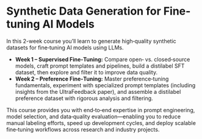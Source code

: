 # Synthetic Data Generation for Fine-tuning AI Models

In this 2-week course you’ll learn to generate high‑quality synthetic datasets for fine‑tuning AI models using LLMs. 
- **Week 1 – Supervised Fine‑Tuning:** Compare open‑ vs. closed‑source models, craft prompt templates and pipelines, build a distilabel SFT dataset, then explore and filter it to improve data quality.  
- **Week 2 – Preference Fine‑Tuning:** Master preference‑tuning fundamentals, experiment with specialized prompt templates (including insights from the UltraFeedback paper), and assemble a distilabel preference dataset with rigorous analysis and filtering.  

This course provides you with end‑to‑end expertise in prompt engineering, model selection, and data‑quality evaluation—enabling you to reduce manual labeling efforts, speed up development cycles, and deploy scalable fine‑tuning workflows across research and industry projects.  
